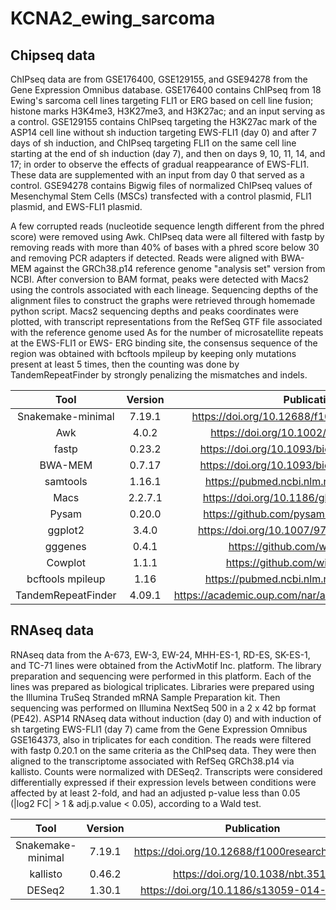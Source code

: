 # KCNA2_ewing_sarcoma
## Chipseq data

ChIPseq data are from GSE176400, GSE129155, and GSE94278 from the Gene Expression Omnibus database. GSE176400 contains ChIPseq from 18 Ewing's sarcoma cell lines targeting FLI1 or ERG based on cell line fusion; histone marks H3K4me3, H3K27me3, and H3K27ac; and an input serving as a control. GSE129155 contains ChIPseq targeting the H3K27ac mark of the ASP14 cell line without sh induction targeting EWS-FLI1 (day 0) and after 7 days of sh induction, and ChIPseq targeting FLI1 on the same cell line starting at the end of sh induction (day 7), and then on days 9, 10, 11, 14, and 17; in order to observe the effects of gradual reappearance of EWS-FLI1. These data are supplemented with an input from day 0 that served as a control. GSE94278 contains Bigwig files of normalized ChIPseq values of Mesenchymal Stem Cells (MSCs) transfected with a control plasmid, FLI1 plasmid, and EWS-FLI1 plasmid.

A few corrupted reads (nucleotide sequence length different from the phred score) were removed using Awk. ChIPseq data were all filtered with fastp by removing reads with more than 40% of bases with a phred score below 30 and removing PCR adapters if detected. Reads were aligned with BWA-MEM against the GRCh38.p14 reference genome "analysis set" version from NCBI. After conversion to BAM format, peaks were detected with Macs2 using the controls associated with each lineage. Sequencing depths of the alignment files to construct the graphs were retrieved through homemade python script. Macs2 sequencing depths and peaks coordinates were plotted, with transcript representations from the RefSeq GTF file associated with the reference genome used
As for the number of microsatellite repeats at the EWS-FLI1 or EWS- ERG binding site, the consensus sequence of the region was obtained with bcftools mpileup by keeping only mutations present at least 5 times, then the counting was done by TandemRepeatFinder by strongly penalizing the mismatches and indels.

|  Tool  |   Version  |  Publication  |
|:------:|:----------:|:-------------:|
| Snakemake-minimal | 7.19.1 | https://doi.org/10.12688/f1000research.29032.2 |
| Awk | 4.0.2 | https://doi.org/10.1002/spe.4380090403 |
| fastp | 0.23.2 | https://doi.org/10.1093/bioinformatics/bty560 |
| BWA-MEM | 0.7.17 | https://doi.org/10.1093/bioinformatics/btp324 |
| samtools | 1.16.1 | https://pubmed.ncbi.nlm.nih.gov/33590861/ |
| Macs | 2.2.7.1 | https://doi.org/10.1186/gb-2008-9-9-r137 |
| Pysam | 0.20.0 | https://github.com/pysam-developers/pysam |
| ggplot2 | 3.4.0 | https://doi.org/10.1007/978-0-387-98141-3 |
| gggenes | 0.4.1 | https://github.com/wilkox/gggenes |
| Cowplot | 1.1.1 | https://github.com/wilkelab/cowplot |
| bcftools mpileup | 1.16 | https://pubmed.ncbi.nlm.nih.gov/33590861/ |
| TandemRepeatFinder | 4.09.1 | https://academic.oup.com/nar/article/27/2/573/1061099 |


## RNAseq data

RNAseq data from the A-673, EW-3, EW-24, MHH-ES-1, RD-ES, SK-ES-1, and TC-71 lines were obtained from the ActivMotif Inc. platform. The library preparation and sequencing were performed in this platform. Each of the lines was prepared as biological triplicates. Libraries were prepared using the Illumina TruSeq Stranded mRNA Sample Preparation kit. Then sequencing was performed on Illumina NextSeq 500 in a 2 x 42 bp format (PE42). ASP14 RNAseq data without induction (day 0) and with induction of sh targeting EWS-FLI1 (day 7) came from the Gene Expression Omnibus GSE164373, also in triplicates for each condition. The reads were filtered with fastp 0.20.1 on the same criteria as the ChIPseq data. They were then aligned to the transcriptome associated with RefSeq GRCh38.p14 via kallisto. Counts were normalized with DESeq2. Transcripts were considered differentially expressed if their expression levels between conditions were affected by at least 2-fold, and had an adjusted p-value less than 0.05 (|log2 FC| > 1 & adj.p.value < 0.05), according to a Wald test.


|  Tool  |   Version  |  Publication  |
|:------:|:----------:|:-------------:|
| Snakemake-minimal | 7.19.1 | https://doi.org/10.12688/f1000research.29032.2 |
| kallisto | 0.46.2 | https://doi.org/10.1038/nbt.3519 |
| DESeq2 | 1.30.1 | https://doi.org/10.1186/s13059-014-0550-8 |
